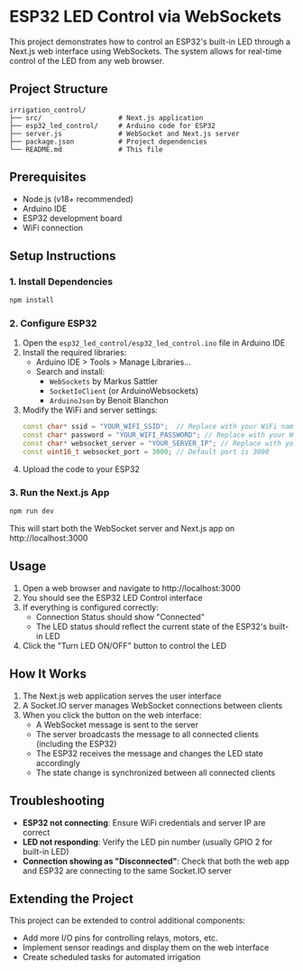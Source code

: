 # ESP32 LED Control via WebSockets

This project demonstrates how to control an ESP32's built-in LED through a Next.js web interface using WebSockets. The system allows for real-time control of the LED from any web browser.

## Project Structure

```
irrigation_control/
├── src/                   # Next.js application
├── esp32_led_control/     # Arduino code for ESP32
├── server.js              # WebSocket and Next.js server
├── package.json           # Project dependencies
└── README.md              # This file
```

## Prerequisites

- Node.js (v18+ recommended)
- Arduino IDE
- ESP32 development board
- WiFi connection

## Setup Instructions

### 1. Install Dependencies

```bash
npm install
```

### 2. Configure ESP32

1. Open the `esp32_led_control/esp32_led_control.ino` file in Arduino IDE
2. Install the required libraries:
   - Arduino IDE > Tools > Manage Libraries...
   - Search and install:
     - `WebSockets` by Markus Sattler 
     - `SocketIoClient` (or ArduinoWebsockets)
     - `ArduinoJson` by Benoit Blanchon
3. Modify the WiFi and server settings:
   ```cpp
   const char* ssid = "YOUR_WIFI_SSID";  // Replace with your WiFi name
   const char* password = "YOUR_WIFI_PASSWORD"; // Replace with your WiFi password
   const char* websocket_server = "YOUR_SERVER_IP"; // Replace with your server's IP address
   const uint16_t websocket_port = 3000; // Default port is 3000
   ```
4. Upload the code to your ESP32

### 3. Run the Next.js App

```bash
npm run dev
```

This will start both the WebSocket server and Next.js app on http://localhost:3000

## Usage

1. Open a web browser and navigate to http://localhost:3000
2. You should see the ESP32 LED Control interface
3. If everything is configured correctly:
   - Connection Status should show "Connected"
   - The LED status should reflect the current state of the ESP32's built-in LED
4. Click the "Turn LED ON/OFF" button to control the LED

## How It Works

1. The Next.js web application serves the user interface
2. A Socket.IO server manages WebSocket connections between clients
3. When you click the button on the web interface:
   - A WebSocket message is sent to the server
   - The server broadcasts the message to all connected clients (including the ESP32)
   - The ESP32 receives the message and changes the LED state accordingly
   - The state change is synchronized between all connected clients

## Troubleshooting

- **ESP32 not connecting**: Ensure WiFi credentials and server IP are correct
- **LED not responding**: Verify the LED pin number (usually GPIO 2 for built-in LED)
- **Connection showing as "Disconnected"**: Check that both the web app and ESP32 are connecting to the same Socket.IO server

## Extending the Project

This project can be extended to control additional components:
- Add more I/O pins for controlling relays, motors, etc.
- Implement sensor readings and display them on the web interface
- Create scheduled tasks for automated irrigation
